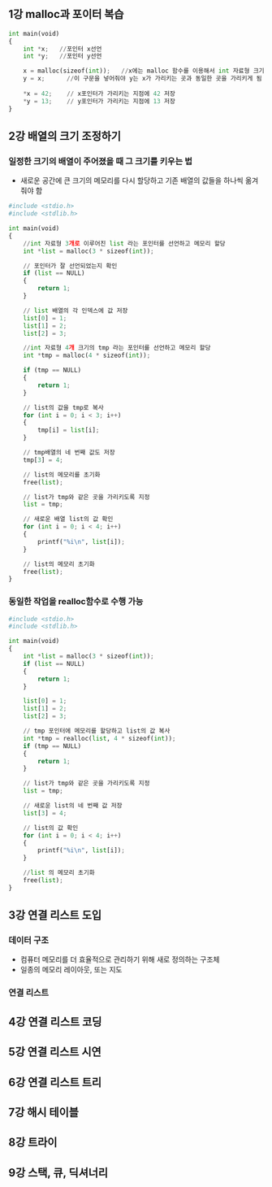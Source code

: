 
```python

```
## 1강 malloc과 포이터 복습

```python
int main(void)
{
    int *x;   //포인터 x선언
    int *y;   //포인터 y선언

    x = malloc(sizeof(int));   //x에는 malloc 함수를 이용해서 int 자료형 크기에 해당하는 메모리를 할당
    y = x;      //이 구문을 넣어줘야 y는 x가 가리키는 곳과 동일한 곳을 가리키게 됨
    
    *x = 42;    // x포인터가 가리키는 지점에 42 저장
    *y = 13;    // y포인터가 가리키는 지점에 13 저장
}
```
## 2강 배열의 크기 조정하기
### 일정한 크기의 배열이 주어졌을 때 그 크기를 키우는 법
- 새로운 공간에 큰 크기의 메모리를 다시 할당하고 기존 배열의 값들을 하나씩 옮겨줘야 함
```python
#include <stdio.h>
#include <stdlib.h>

int main(void)
{
    //int 자료형 3개로 이루어진 list 라는 포인터를 선언하고 메모리 할당
    int *list = malloc(3 * sizeof(int));

    // 포인터가 잘 선언되었는지 확인
    if (list == NULL)
    {
        return 1;
    }

    // list 배열의 각 인덱스에 값 저장
    list[0] = 1;
    list[1] = 2;
    list[2] = 3;

    //int 자료형 4개 크기의 tmp 라는 포인터를 선언하고 메모리 할당
    int *tmp = malloc(4 * sizeof(int));

    if (tmp == NULL)
    {
        return 1;
    }

    // list의 값을 tmp로 복사
    for (int i = 0; i < 3; i++)
    {
        tmp[i] = list[i];
    }

    // tmp배열의 네 번째 값도 저장
    tmp[3] = 4;

    // list의 메모리를 초기화
    free(list);

    // list가 tmp와 같은 곳을 가리키도록 지정
    list = tmp;

    // 새로운 배열 list의 값 확인
    for (int i = 0; i < 4; i++)
    {
        printf("%i\n", list[i]);
    }

    // list의 메모리 초기화
    free(list);
}
```
### 동일한 작업을 realloc함수로 수행 가능
```python
#include <stdio.h>
#include <stdlib.h>

int main(void)
{
    int *list = malloc(3 * sizeof(int));
    if (list == NULL)
    {
        return 1;
    }

    list[0] = 1;
    list[1] = 2;
    list[2] = 3;

    // tmp 포인터에 메모리를 할당하고 list의 값 복사
    int *tmp = realloc(list, 4 * sizeof(int));
    if (tmp == NULL)
    {
        return 1;
    }

    // list가 tmp와 같은 곳을 가리키도록 지정
    list = tmp;

    // 새로운 list의 네 번째 값 저장
    list[3] = 4;

    // list의 값 확인
    for (int i = 0; i < 4; i++)
    {
        printf("%i\n", list[i]);
    }

    //list 의 메모리 초기화
    free(list);
}
```
## 3강 연결 리스트 도입
### 데이터 구조
- 컴퓨터 메모리를 더 효율적으로 관리하기 위해 새로 정의하는 구조체
- 일종의 메모리 레이아웃, 또는 지도

### 연결 리스트
## 4강 연결 리스트 코딩
## 5강 연결 리스트 시연
## 6강 연결 리스트 트리
## 7강 해시 테이블
## 8강 트라이
## 9강 스택, 큐, 딕셔너리
